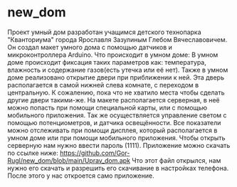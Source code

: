 # new_dom
Проект умный дом разработан учащимся детского технопарка "Кванториума" города Ярославля Зазулиным Глебом Вячеславовичем. Он создал макет умного дома с помощью датчиков и микроконтроллера Arduino.
Что происходит в умном доме:
В умном доме происходит фиксация таких параметров как: температура, влажность и содержание газов(есть утечка или её нет).
Также в умном доме реализовано открытие двери при приближении к ней. Эта дверь располагается в самой нижней слева комнате, с переходом в центральную. К сожалению, пока что не хватило места чтобы сделать другие двери такими-же.
На макете располагается серверная, в неё можно попасть при помощи специальной карты, или с помощью мобильного приложения. Так же осуществляется управление светом с помощью потенциометров, и датчика освещённости.
Все показатели можно отслеживать при помощи дисплея, который располагается в умном доме или при помощи мобильного приложения.
Чтобы открыть серверную нам нужно ввести пароль (1111).
Приложение можно скачать по ссылке ниже:
https://github.com/Gor-Rugl/new_dom/blob/main/Uprav_dom.apk
Что этот файл открылся, нам нужно его скачать и разрешить его скачивание в настройках телефона.
После этого у нас откроется само приложение.
